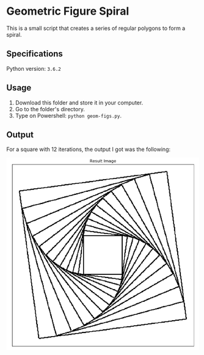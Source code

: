 # Geometric Figure Spiral

This is a small script that creates a series of regular polygons to form a spiral.<br />

## Specifications

Python version: `3.6.2` <br />

## Usage

1. Download this folder and store it in your computer.
2. Go to the folder's directory.
3. Type on Powershell: `python geom-figs.py`.

## Output

For a square with 12 iterations, the output I got was the following: <br />

![alt text](https://github.com/the-other-mariana/code-journal/blob/master/geom-figures/results/square01.png?raw=true) <br />
